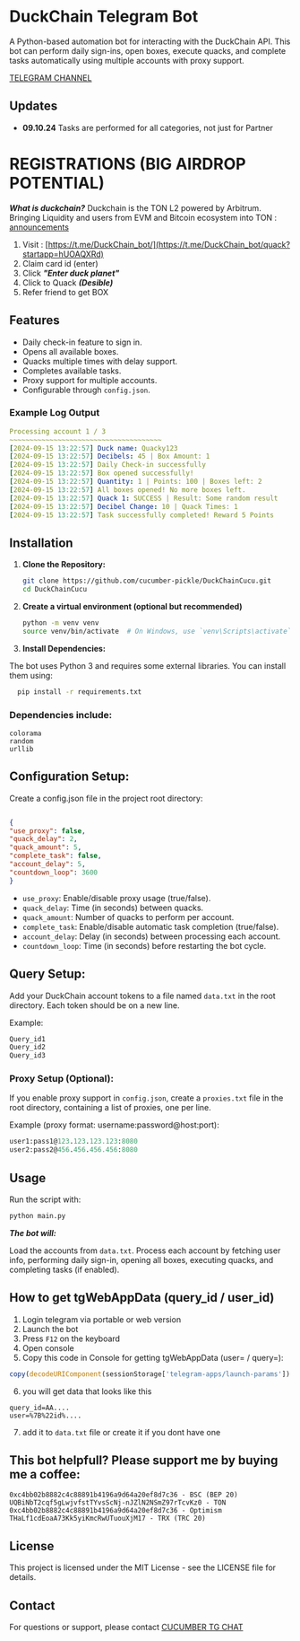 # DuckChain Telegram Bot
A Python-based automation bot for interacting with the DuckChain API. This bot can perform daily sign-ins, open boxes, execute quacks, and complete tasks automatically using multiple accounts with proxy support.

[TELEGRAM CHANNEL](https://t.me/cucumber_scripts)

## Updates
- **09.10.24** Tasks are performed for all categories, not just for Partner

# REGISTRATIONS (BIG AIRDROP POTENTIAL)
***What is duckchain?*** Duckchain is the TON L2 powered by Arbitrum. Bringing Liquidity and users from EVM and Bitcoin ecosystem into TON : [announcements](https://x.com/arbitrum/status/1820820056965812287)

1. Visit : [https://t.me/DuckChain_bot/](https://t.me/DuckChain_bot/quack?startapp=hUOAQXRd)
2. Claim card id (enter)
3. Click ***"Enter duck planet"***
4. Click to Quack ***(Desible)***
5. Refer friend to get BOX 

## Features
- Daily check-in feature to sign in.
- Opens all available boxes.
- Quacks multiple times with delay support.
- Completes available tasks.
- Proxy support for multiple accounts.
- Configurable through `config.json`.

### Example Log Output
   ```yaml
Processing account 1 / 3
~~~~~~~~~~~~~~~~~~~~~~~~~~~~~~~~~~~~~~
[2024-09-15 13:22:57] Duck name: Quacky123
[2024-09-15 13:22:57] Decibels: 45 | Box Amount: 1
[2024-09-15 13:22:57] Daily Check-in successfully
[2024-09-15 13:22:57] Box opened successfully!
[2024-09-15 13:22:57] Quantity: 1 | Points: 100 | Boxes left: 2
[2024-09-15 13:22:57] All boxes opened! No more boxes left.
[2024-09-15 13:22:57] Quack 1: SUCCESS | Result: Some random result
[2024-09-15 13:22:57] Decibel Change: 10 | Quack Times: 1
[2024-09-15 13:22:57] Task successfully completed! Reward 5 Points
   ```


## Installation

1. **Clone the Repository:**

   ```bash
   git clone https://github.com/cucumber-pickle/DuckChainCucu.git
   cd DuckChainCucu
   ```

2. **Create a virtual environment (optional but recommended)**

    ```bash
    python -m venv venv
    source venv/bin/activate  # On Windows, use `venv\Scripts\activate`
    ```

   
3. **Install Dependencies:**

The bot uses Python 3 and requires some external libraries. You can install them using:

  ```bash
    pip install -r requirements.txt
  ```

### Dependencies include:

   ```requests
colorama
random
urllib
   ```

## Configuration Setup:

Create a config.json file in the project root directory:

   ```json

{
   "use_proxy": false,
   "quack_delay": 2,
   "quack_amount": 5,
   "complete_task": false,
   "account_delay": 5,
   "countdown_loop": 3600
}
   ```
- `use_proxy`: Enable/disable proxy usage (true/false).
- `quack_delay`: Time (in seconds) between quacks.
- `quack_amount`: Number of quacks to perform per account.
- `complete_task`: Enable/disable automatic task completion (true/false).
- `account_delay`: Delay (in seconds) between processing each account.
- `countdown_loop`: Time (in seconds) before restarting the bot cycle.

## Query Setup:

Add your DuckChain account tokens to a file named `data.txt` in the root directory. Each token should be on a new line.

Example:
   ```txt
Query_id1
Query_id2
Query_id3
   ```
### Proxy Setup (Optional):

If you enable proxy support in `config.json`, create a `proxies.txt` file in the root directory, containing a list of proxies, one per line.

Example (proxy format: username:password@host:port):

   ```graphql
user1:pass1@123.123.123.123:8080
user2:pass2@456.456.456.456:8080
   ```

## Usage
Run the script with:

   ```bash
python main.py
   ```

***The bot will:***

Load the accounts from `data.txt`.
Process each account by fetching user info, performing daily sign-in, opening all boxes, executing quacks, and completing tasks (if enabled).

## How to get tgWebAppData (query_id / user_id)

1. Login telegram via portable or web version
2. Launch the bot
3. Press `F12` on the keyboard 
4. Open console
5. Сopy this code in Console for getting tgWebAppData (user= / query=):

```javascript
copy(decodeURIComponent(sessionStorage['telegram-apps/launch-params']).split('tgWebAppData=')[1].split('&tgWebAppStartParam')[0])
```

6. you will get data that looks like this

```
query_id=AA....
user=%7B%22id%....
```
7. add it to `data.txt` file or create it if you dont have one


## This bot helpfull?  Please support me by buying me a coffee: 
```
0xc4bb02b8882c4c88891b4196a9d64a20ef8d7c36 - BSC (BEP 20)
UQBiNbT2cqf5gLwjvfstTYvsScNj-nJZlN2NSmZ97rTcvKz0 - TON
0xc4bb02b8882c4c88891b4196a9d64a20ef8d7c36 - Optimism
THaLf1cdEoaA73Kk5yiKmcRwUTuouXjM17 - TRX (TRC 20)
```

## License
This project is licensed under the MIT License - see the LICENSE file for details.

## Contact
For questions or support, please contact [CUCUMBER TG CHAT](https://t.me/cucumber_scripts_chat)
